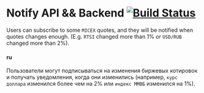 # Notify API && Backend [![Build Status](https://travis-ci.org/sklyukin/notify.svg?branch=master)](https://travis-ci.org/sklyukin/notify)

Users can subscribe to some `MICEX` quotes, and they will be notified when quotes changes enough. (E.g. `RTSI` changed more than 1% or `USD/RUB` changed more than 2%).

#### ru

Пользователи могут подписываться на изменения биржевых котировок и получать уведомления, когда они изменились (например, `курс доллара` изменился более чем на 2% или `индекс ММВБ` изменился на 1%).
